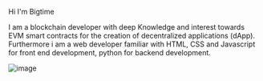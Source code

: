 Hi I'm Bigtime

I am a blockchain developer with deep Knowledge and interest towards EVM smart contracts for the creation of decentralized applications (dApp). Furthermore i am a web developer familiar with HTML, CSS and Javascript for front end development, python for backend development. 

![image](https://github.com/user-attachments/assets/87e0c274-0f1c-48fd-9396-8619b3ccebf2)
